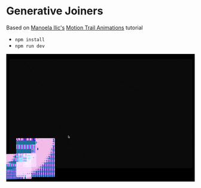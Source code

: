 # Generative Joiners

Based on [Manoela Ilic's](https://twitter.com/crnacura) [Motion Trail Animations](https://github.com/codrops/MotionTrailAnimations#readme) tutorial

- `npm install`
- `npm run dev`

![](public/demo.gif)
